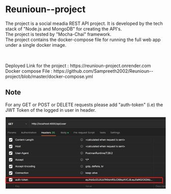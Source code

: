 


# Reunioun--project

The project is a social meadia REST API project. It is developed by the tech stack of "Node.js and MongoDB" for creating the API's.
<br>
The project is tested by "Mocha-Chai" framework.
<br>
The project contains the docker-compose file for running the full web app under a single docker image.

<br>
<br>
Deployed Link for the project : https://reunioun-project.onrender.com
Docker compose File : https://github.com/Sampreeth2002/Reunioun--project/blob/master/docker-compose.yml

## Note

For any GET or POST or DELETE requests please add "auth-token" (i.e) the JWT Token of the logged in user in header.

![alt text](https://github.com/Sampreeth2002/Reunioun--project/blob/master/JWT%20token%20image.jpg?raw=true)
